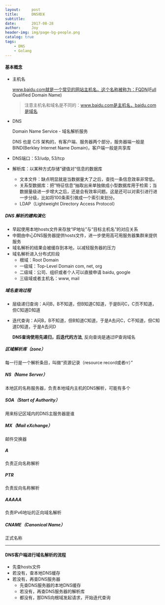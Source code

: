 ```yaml
---
layout:     post
title:      DNS相关
subtitle:   
date:       2017-08-28
author:     Joy
header-img: img/page-bg-people.png
catalog: true
tags:
    - DNS
    - Golang
---
```


#### 基本概念

* 主机名

  www.baidu.com就是一个常见的网站主机名，这个名称被称为：FQDN(Full Qualified Domain Name)

  > 注意主机名和域名是不同的：www.baidu.com是主机名，baidu.com是域名

* DNS 

  Domain Name Service - 域名解析服务

  DNS 也是 C/S 架构的，有客户端、服务器两个部分，服务器端一般是BIND(Berkley Internet Name Domain)，客户端一般是共享库

* DNS端口：53/udp, 53/tcp

* 解析库：以某种方式存储”键值对“信息的数据库

  * 文本文件：缺点明显就是当数据量大了之后，查找一条信息效率非常低。
  * 关系型数据库：把”特征信息“抽取出来单独做成小型数据库用于检索；当数据量级进一步增大之后，还是会有效率问题。这是还可以对索引进行进一步分级，比如将100条索引做成一个索引来划分。
  * LDAP（Lightweight Directory Access Protocol）

##### DNS 解析的建构演化

* 早起使用本地hosts文件来存放“IP地址”与“目标主机名”的对应关系
* 中期由中心DNS服务器提供hosts文件，进一步使用高可用服务器集群来提供服务
* 域名解析的结果会被缓存到本地，以减轻服务器的压力
* 域名解析进入分布式阶段
  * 根域：Root Domain
  * 一级域：Top-Level Domain      com, net, org
  * 二级域：公司、组织或者个人可以直接申请  baidu, google 
  * 三级域或者主机名：www,  mail 

##### 域名查询过程

* 层级递归查询：A问B，B不知道，但B知道C知道，于是B问C，C页不知道，但C知道D知道

* 迭代查询：A问B，B不知道，但B知道C知道，于是A去问C，C不知道，但C知道D知道，于是A去问D

  **DNS查询使用先递归，后迭代的方法**, 反向查询是通过IP查询域名

 ##### 区域解析库（zone）

每一行是一个解析条目，叫做“资源记录（resource record或者rr）”

##### NS（Name Server）

本地区的名称服务器，负责本地域内主机的DNS解析，可能有多个

##### SOA（Start of Authority） 

用来标记区域内的DNS主服务器是谁

##### MX（Mail eXchange）

邮件交换器

##### A

负责正向名称解析

##### PTR

负责反向名称解析

##### AAAAA

负责IPv6地址的正向域名解析

##### CNAME（Canonical Name）

正式名称



---



#### DNS客户端进行域名解析的流程

* 先查hosts文件
* 若没有，查本地DNS缓存
* 若没有，再查DNS服务器
  * 先查DNS服务器的本地DNS缓存
  * 若没有，再查DNS服务器的解析库
  * 都没有，那DNS向根域发起请求，开始迭代查询



